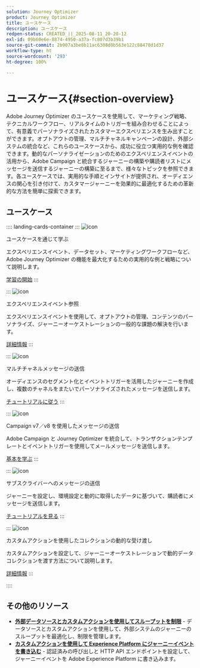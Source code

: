 ```yaml
---
solution: Journey Optimizer
product: Journey Optimizer
title: ユースケース
description: ユースケース
redpen-status: CREATED_||_2025-08-11_20-20-12
exl-id: 09b60e6e-8874-4950-a37a-fc807d3b39b1
source-git-commit: 2b907a3be8b11ac6308d0b563e122c88478d1d37
workflow-type: ht
source-wordcount: '293'
ht-degree: 100%

---
```


# ユースケース{#section-overview}

Adobe Journey Optimizer のユースケースを使用して、マーケティング戦略、テクニカルワークフロー、リアルタイムのトリガーを組み合わせることによって、有意義でパーソナライズされたカスタマーエクスペリエンスを生み出すことができます。オプトアウトの管理、マルチチャネルキャンペーンの設計、外部システムの統合など、これらのユースケースから、成功に役立つ実用的な例を確認できます。動的なパーソナライゼーションのためのエクスペリエンスイベントの活用から、Adobe Campaign と統合するジャーニーの構築や購読者リストにメッセージを送信するジャーニーの構築に至るまで、様々なトピックを参照できます。各ユースケースでは、実用的な手順とインサイトが提供され、オーディエンスの関心を引き付けて、カスタマージャーニーを効果的に最適化するための革新的な方法を簡単に探索できます。

## ユースケース

:::: landing-cards-container
:::
![icon](https://cdn.experienceleague.adobe.com/icons/book.svg)

ユースケースを通じて学ぶ

エクスペリエンスイベント、データセット、マーケティングワークフローなど、Adobe Journey Optimizer の機能を最大化するための実用的な例と戦略について説明します。

[学習の開始](../using/building-journeys/jo-use-cases.md)
:::

:::
![icon](https://cdn.experienceleague.adobe.com/icons/list-check.svg)

エクスペリエンスイベント参照

エクスペリエンスイベントを使用して、オプトアウトの管理、コンテンツのパーソナライズ、ジャーニーオーケストレーションの一般的な課題の解決を行います。

[詳細情報](../using/building-journeys/exp-event-lookup.md)
:::

:::
![icon](https://cdn.experienceleague.adobe.com/icons/circle-play.svg)

マルチチャネルメッセージの送信

オーディエンスのセグメント化とイベントトリガーを活用したジャーニーを作成し、複数のチャネルをまたいでパーソナライズされたメッセージを送信します。

[チュートリアルに従う](../using/building-journeys/journeys-uc.md)
:::

:::
![icon](https://cdn.experienceleague.adobe.com/icons/puzzle-piece.svg)

Campaign v7／v8 を使用したメッセージの送信

Adobe Campaign と Journey Optimizer を統合して、トランザクションテンプレートとイベントトリガーを使用してメールメッセージを送信します。

[基本を学ぶ](../using/building-journeys/ajo-ac.md)
:::

:::
![icon](https://cdn.experienceleague.adobe.com/icons/list-check.svg)

サブスクライバーへのメッセージの送信

ジャーニーを設定し、環境設定と動的に取得したデータに基づいて、購読者にメッセージを送信します。

[チュートリアルを見る](../using/building-journeys/message-to-subscribers-uc.md)
:::

:::
![icon](https://cdn.experienceleague.adobe.com/icons/code-branch.svg)

カスタムアクションを使用したコレクションの動的な受け渡し

カスタムアクションを設定して、ジャーニーオーケストレーションで動的データコレクションを渡す方法について説明します。

[詳細情報](../using/building-journeys/collections.md)
:::

::::


## その他のリソース

- **[外部データソースとカスタムアクションを使用してスループットを制限](../using/building-journeys/limit-throughput.md)** - データソースとカスタムアクションを使用して、外部システムのジャーニーのスループットを最適化し、制限を管理します。
- **[カスタムアクションを使用して Experience Platform にジャーニーイベントを書き込む](../using/building-journeys/custom-action-aep.md)** - 認証済みの呼び出しと HTTP API エンドポイントを設定して、ジャーニーイベントを Adobe Experience Platform に書き込みます。
